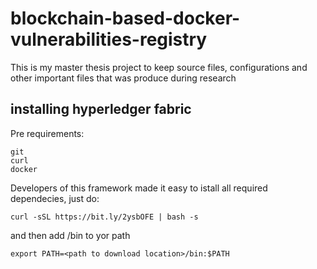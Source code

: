 # blockchain-based-docker-vulnerabilities-registry
This is my master thesis project to keep source files, configurations and other important files that was produce during research


## installing hyperledger fabric

Pre requirements:
```
git
curl 
docker
```

Developers of this framework made it easy to istall all required dependecies, just do:


```
curl -sSL https://bit.ly/2ysbOFE | bash -s
```

and then add /bin to yor path

```
export PATH=<path to download location>/bin:$PATH
```
